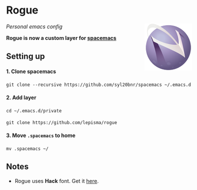 # Rogue

<img src="img/spacemacs.png" align="right">

*Personal emacs config*

**Rogue is now a custom layer for [spacemacs](https://github.com/syl20bnr/spacemacs/)**

## Setting up

#### 1. Clone spacemacs

```
git clone --recursive https://github.com/syl20bnr/spacemacs ~/.emacs.d
```

#### 2. Add layer

```
cd ~/.emacs.d/private

git clone https://github.com/lepisma/rogue
```

#### 3. Move `.spacemacs` to home

```
mv .spacemacs ~/
```

## Notes

- Rogue uses **Hack** font. Get it [here](https://github.com/chrissimpkins/Hack).
